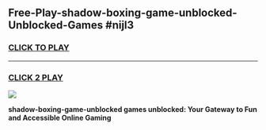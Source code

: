 
## Free-Play-shadow-boxing-game-unblocked-Unblocked-Games #nijl3
<h3>
<a href="https://news.freeplayer.one?title=shadow-boxing-game-unblocked&ref=8M">CLICK TO PLAY</a></h3>
<hr>

<h3>
<a href="https://news.freeplayer.one?title=shadow-boxing-game-unblocked&ref=8M">CLICK 2 PLAY</a>
  
</h3>

<a href="https://news.freeplayer.one?title=shadow-boxing-game-unblocked&ref=8M"><img src="https://clearcache.store/games.png"></a>


**shadow-boxing-game-unblocked games unblocked: Your Gateway to Fun and Accessible Online Gaming**
